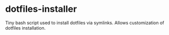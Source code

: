 dotfiles-installer
==================

Tiny bash script used to install dotfiles via symlinks. Allows customization of dotfiles installation.
